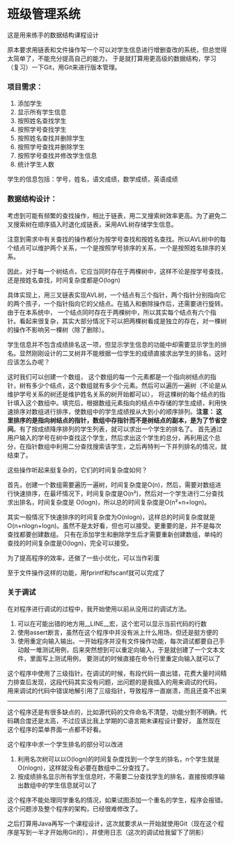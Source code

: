 班级管理系统
============
这是用来练手的数据结构课程设计

原本要求用链表和文件操作写一个可以对学生信息进行增删查改的系统，但总觉得太简单了，不能充分提高自己的能力，
于是就打算用更高级的数据结构，学习（复习）一下Git，用Git来进行版本管理。

### 项目需求：
1. 添加学生
2. 显示所有学生信息
3. 按照姓名查找学生
4. 按照学号查找学生
5. 按照姓名查找并删除学生
6. 按照学号查找并删除学生
7. 按照学号查找并修改学生信息
8. 统计学生人数

学生的信息包括：学号，姓名，语文成绩，数学成绩，英语成绩

### 数据结构设计：
考虑到可能有频繁的查找操作，相比于链表，用二叉搜索树效率更高。为了避免二叉搜索树在顺序插入时退化成链表，采用AVL树存储学生信息。

注意到需求中有关查找的操作都分为按学号查找和按姓名查找。所以AVL树中的每个结点可以维护两个关系，一个是按照学号排序的关系，一个是按照姓名排序的关系。

因此，对于每一个树结点，它应当同时存在于两棵树中，这样不论是按学号查找，还是按姓名查找，时间复杂度都是O(logn)

具体实现上，用三叉链表实现AVL树，一个结点有三个指针，两个指针分别指向它的两个孩子，一个指针指向它的父结点。在插入和删除操作后，还需要进行旋转。由于在本系统中，
一个结点同时存在于两棵树中，所以其实每个结点有六个指针。看起来很复杂，其实大部分情况下可以把两棵树看成是独立的存在，对一棵树的操作不影响另一棵树（除了删除）。

学生信息并不包含成绩排名这一项，但显示学生信息的功能中却需要显示学生的排名。显然刚刚设计的二叉树并不能根据一位学生的成绩直接求出学生的排名，这时应该怎么办呢？

这时我们可以创建一个数组，
这个数组的每一个元素都是一个指向树结点的指针，树有多少个结点，这个数组就有多少个元素。然后可以遍历一遍树（不论是从维护学号关系的树还是维护姓名关系的树开始都可以），
将这棵树的每个结点的指针填入这个数组中。填完后，根据数组元素指向的结点中存储的学生成绩，利用快速排序对数组进行排序，使数组中的学生成绩按从大到小的顺序排列。**注意：
这里排序的是指向树结点的指针，数组中存指针而不是树结点的副本，是为了节省空间**。有了按成绩降序排列的学生列表，就可以求出一个学生的排名了。
首先通过用户输入的学号在树中查找这个学生，然后求出这个学生的总分，再利用这个总分，在指针数组中利用二分查找搜索该学生，之后再特判一下并列排名的情况，就结束了。

这些操作听起来挺复杂的，它们的时间复杂度如何？

首先，创建一个数组需要遍历一遍树，时间复杂度是O(n)，然后，需要对数组进行快速排序，在最坏情况下，时间复杂度是O(n²)，然后对一个学生进行二分查找求出排名，时间复杂度是
O(logn)，所以总的时间复杂度是O(n²+n+logn)。

其实一般情况下快速排序的时间复杂度为O(nlogn)，这样总的时间复杂度就是O(n+nlogn+logn)。虽然不是太好看，但也可以接受。更重要的是，并不是每次查找都要创建数组。
只有在添加学生和删除学生后才需要重新创建数组，单纯的查找的时间复杂度是O(logn)，完全可以接受。

为了提高程序的效率，还做了一些小优化，可以当作彩蛋

至于文件操作这样的功能，用fprintf和fscanf就可以完成了

### 关于调试
在对程序进行调试的过程中，我开始使用以前从没用过的调试方法。
1. 可以在可能出错的地方用__LINE__宏，这个宏可以显示当前代码的行数
2. 使用assert断言，虽然在这个程序中并没有派上什么用场，但还是挺方便的
3. 使用重定向输入输出。一开始程序并没有文件操作功能，每次调试都要自己手动敲一堆测试用例，后来突然想到可以重定向输入，于是就创建了一个文本文件，里面写上测试用例，
要测试的时候直接在命令行里重定向输入就可以了

这个程序中使用了三级指针。在调试的时候，有段代码一直出错，花费大量时间精力排查后发现，这段代码其实没有问题，出问题的是我插入的用来调试的代码，
用来调试的代码中错误地解引用了三级指针，导致程序一直崩溃，而且还查不出来

----------------------------------------------------------

这个程序还是有很多缺点的，比如源代码的文件命名不清楚，功能分割不明确，代码耦合度还是太高，不过应该比我上学期的C语言期末课程设计要好，
虽然现在这个程序的菜单界面一点都不好看。

这个程序中求一个学生排名的部分可以改进
1. 利用名次树可以以O(logn)的时间复杂度找到一个学生的排名，n个学生就是O(nlogn)，这样就没有必要在数组中二分查找了。
2. 按成绩排名显示所有学生信息时，不需要二分查找学生的排名，直接按顺序输出数组中的学生信息就可以了

这个程序不能处理同学重名的情况，如果试图添加一个重名的学生，程序会报错。这个问题涉及整个程序的架构，已经很难修改了。

之后打算用Java再写一个课程设计，这次就要求从一开始就使用Git（现在这个程序是写到一半才开始用Git的），并使用日志（这次的调试给我留下了阴影）
